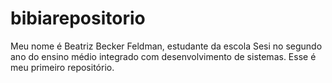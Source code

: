 # bibiarepositorio
Meu nome é Beatriz Becker Feldman, estudante da escola Sesi no segundo ano do ensino médio integrado com desenvolvimento de sistemas.
Esse é meu primeiro repositório.
